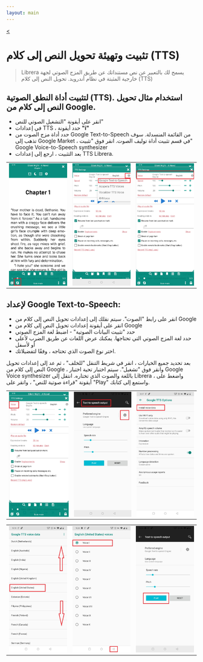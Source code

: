 ```yaml
---
layout: main
---
```

[<](/wiki/faq/ar)

# تثبيت وتهيئة تحويل النص إلى كلام (TTS)

> Librera يسمح لك بالتعبير عن نص مستنداتك عن طريق المزج الصوتي لجهة خارجية المثبتة في نظام أندرويد. تحويل النص إلى كلام (TTS)

## لتثبيت أداة النطق الصوتية (TTS). استخدام مثال تحويل النص إلى كلام من Google.

* انقر على أيقونة &quot;التشغيل الصوتي للنص&quot;
* في إعدادات TTS ، حدد أيقونة **&quot;i&quot;**
* حدد أداة مزج الصوت من Google Text-to-Speech من القائمة المنسدلة. سوف تذهب إلى Google Market ، في قسم تثبيت أداة توليف الصوت. انقر فوق &quot;تثبيت&quot; Google Voice-to-Speech synthesizer
* بعد التثبيت ، ارجع إلى إعدادات TTS Librera.

||||
|-|-|-|
|![](1.jpg)|![](3.jpg)|![](2.jpg)|


## لإعداد Google Text-to-Speech:

* انقر على رابط &quot;الصوت&quot;. سيتم نقلك إلى إعدادات تحويل النص إلى كلام من Google
* انقر على أيقونة إعدادات تحويل النص إلى كلام من Google
* حدد &quot;تثبيت البيانات الصوتية&quot; - اضبط لغة المزج الصوتي
* حدد لغة المزج الصوتي التي تحتاجها. يمكنك عرض اللغات عن طريق الضرب لأعلى أو لأسفل
* اختر نوع الصوت الذي تحتاجه ، وفقًا لتفضيلاتك.

بعد تحديد جميع الخيارات ، انقر في شريط التنقل &quot;للخلف&quot; ، ثم عد إلى إعدادات تحويل النص إلى كلام من Google ، وانقر فوق &quot;تشغيل&quot;. سيتم اختبار تحية اختبار Google Voice synthesizer باللغة والصوت الذي تختاره. انتقل إلى Librera ، واضغط على أيقونة &quot;قراءة صوتية للنص&quot; ، وانقر على &quot;Play&quot; واستمع إلى كتابك.

||||
|-|-|-|
|![](4.jpg)|![](5.jpg)|![](6.jpg)|

||||
|-|-|-|
|![](7.jpg)|![](8.jpg)|![](9.jpg)|
